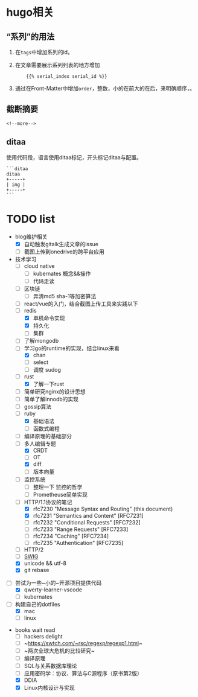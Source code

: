 # hugo相关

## “系列”的用法

1. 在`tags`中增加系列的id。
1. 在文章需要展示系列列表的地方增加
    
    ```hugo
        {{% serial_index serial_id %}}
    ```

1. 通过在Front-Matter中增加`order`，整数，小的在前大的在后，来明确顺序，。

## 截断摘要

```hugo
<!--more-->
```

## ditaa

使用代码段，语言使用ditaa标记，开头标记ditaa与配置。

````
```ditaa
ditaa
+-----+
| img |
+-----+
```
````

# TODO list

- blog维护相关
    - [x] 自动触发gitalk生成文章的issue
    - [ ] 截图上传到onedrive的跨平台应用
- 技术学习
    - [ ] cloud native
        - [ ] kubernates 概念&&操作
        - [ ] 代码走读
    - [ ] 区块链
        - [ ] 弄清md5 sha-1等加密算法
    - [ ] react/vue的入门，结合截图上传工具来实践以下
    - [ ] redis
        - [x] 单机命令实现
        - [x] 持久化
        - [ ] 集群
    - [ ] 了解mongodb
    - [ ] 学习go的runtime的实现，结合linux来看
        - [x] chan
        - [ ] select
        - [ ] 调度 sudog
    - [ ] rust
        - [x] 了解一下rust
    - [ ] 简单研究nginx的设计思想
    - [ ] 简单了解innodb的实现
    - [ ] gossip算法
    - [ ] ruby
        - [x] 基础语法
        - [ ] 函数式编程
    - [ ] 编译原理的基础部分
    - [ ] 多人编辑专题
        - [x] CRDT
        - [ ] OT
        - [x] diff
        - [ ] 版本向量
    - [ ] 监控系统
        - [ ] 整理一下 监控的哲学
        - [ ] Prometheuse简单实现
    - [ ] HTTP/1.1协议的笔记
        - [x] rfc7230 "Message Syntax and Routing" (this document)
        - [x] rfc7231 "Semantics and Content" [RFC7231]
        - [ ] rfc7232 "Conditional Requests" [RFC7232]
        - [ ] rfc7233 "Range Requests" [RFC7233]
        - [ ] rfc7234 "Caching" [RFC7234]
        - [ ] rfc7235 "Authentication" [RFC7235]
    - [ ] HTTP/2
    - [ ] [SWIG](http://swig.org)
    - [x] unicode && utf-8
    - [x] git rebase
- [ ] 尝试为一些~小的~开源项目提供代码
    - [x] qwerty-learner-vscode
    - [ ] kubernates
- [ ] 构建自己的dotfiles
    - [x] mac
    - [ ] linux
- books wait read
    - [ ] hackers delight
    - [ ] ~https://swtch.com/~rsc/regexp/regexp1.html~
    - [ ] ~两次全球大危机的比较研究~
    - [ ] 编译原理
    - [ ] SQL与关系数据库理论
    - [ ] 应用密码学：协议、算法与C源程序（原书第2版）
    - [x] DDIA
    - [x] Linux内核设计与实现
